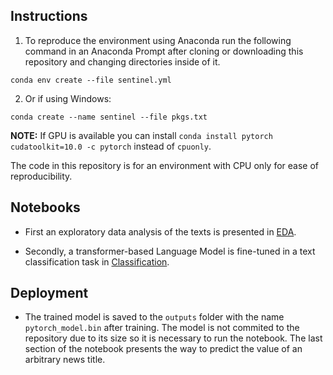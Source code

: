 ## Instructions

1. To reproduce the environment using Anaconda run the following command in an Anaconda Prompt after cloning or downloading this repository and changing directories inside of it.

```
conda env create --file sentinel.yml
```

2. Or if using Windows:

```
conda create --name sentinel --file pkgs.txt
```
**NOTE:** If GPU is available you can install `conda install pytorch cudatoolkit=10.0 -c pytorch` instead of `cpuonly`.

The code in this repository is for an environment with CPU only for ease of reproducibility.

## Notebooks

* First an exploratory data analysis of the texts is presented in [EDA](./EDA.ipynb).

* Secondly, a transformer-based Language Model is fine-tuned in a text classification task in [Classification](./Classification.ipynb).

## Deployment

* The trained model is saved to the `outputs` folder with the name `pytorch_model.bin` after training. The model is not commited to the repository due to its size so it is necessary to run the notebook. The last section of the notebook presents the way to predict the value of an arbitrary news title.

